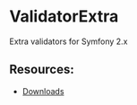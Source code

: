 # ValidatorExtra

Extra validators for Symfony 2.x

## Resources:
* [Downloads](https://github.com/medzin/ValidatorExtra/downloads)